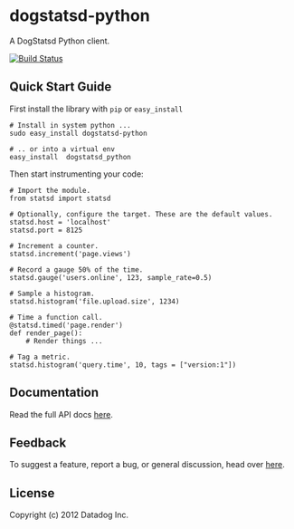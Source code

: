 dogstatsd-python
================

A DogStatsd Python client.

[![Build Status](https://secure.travis-ci.org/DataDog/dogstatsd-python.png)](http://travis-ci.org/DataDog/dogstatsd-python)

Quick Start Guide
-----------------

First install the library with `pip` or `easy_install`

    # Install in system python ...
    sudo easy_install dogstatsd-python
    
    # .. or into a virtual env
    easy_install  dogstatsd_python

Then start instrumenting your code:


    # Import the module.
    from statsd import statsd

    # Optionally, configure the target. These are the default values.
    statsd.host = 'localhost'
    statsd.port = 8125

    # Increment a counter.
    statsd.increment('page.views')

    # Record a gauge 50% of the time.
    statsd.gauge('users.online', 123, sample_rate=0.5)

    # Sample a histogram.
    statsd.histogram('file.upload.size', 1234)

    # Time a function call.
    @statsd.timed('page.render')
    def render_page():
        # Render things ...

    # Tag a metric.
    statsd.histogram('query.time', 10, tags = ["version:1"])

Documentation
-------------

Read the full API docs
[here](http://dogstatsd-python.readthedocs.org/en/latest/index.html).

Feedback
--------

To suggest a feature, report a bug, or general discussion, head over
[here](http://github.com/DataDog/dogstatsd-python/issues/).


License
-------

Copyright (c) 2012 Datadog Inc.

